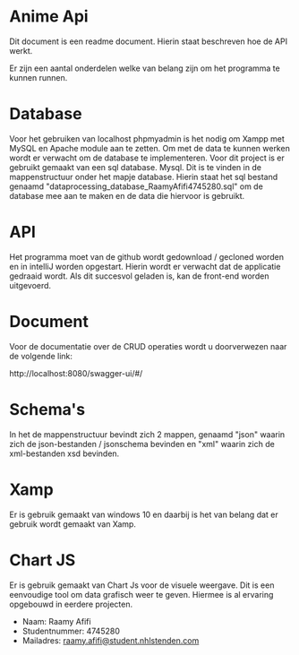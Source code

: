 # Anime Api

Dit document is een readme document. Hierin staat beschreven hoe de API werkt.

Er zijn een aantal onderdelen welke van belang zijn om het programma te kunnen runnen.

# Database

Voor het gebruiken van localhost phpmyadmin is het nodig om Xampp met MySQL en Apache module aan te zetten. Om met de data te kunnen werken wordt er verwacht om de database te implementeren. Voor dit project is er gebruikt gemaakt van een sql database. Mysql. Dit is te vinden in de mappenstructuur onder het mapje database. Hierin staat het sql bestand genaamd "dataprocessing_database_RaamyAfifi4745280.sql" om de database mee aan te maken en de data die hiervoor is gebruikt.

# API

Het programma moet van de github wordt gedownload / gecloned worden en in intelliJ worden opgestart. Hierin wordt er verwacht dat de applicatie gedraaid wordt. Als dit succesvol geladen is, kan de front-end worden uitgevoerd.

# Document

Voor de documentatie over de CRUD operaties wordt u doorverwezen naar de volgende link:

http://localhost:8080/swagger-ui/#/

# Schema's

In het de mappenstructuur bevindt zich 2 mappen, genaamd "json" waarin zich de json-bestanden / jsonschema bevinden en "xml" waarin zich de xml-bestanden xsd bevinden.

# Xamp

Er is gebruik gemaakt van windows 10 en daarbij is het van belang dat er gebruik wordt gemaakt van Xamp.

# Chart JS

Er is gebruik gemaakt van Chart Js voor de visuele weergave. Dit is een eenvoudige tool om data grafisch weer te geven. Hiermee is al ervaring opgebouwd in eerdere projecten.


- Naam: Raamy Afifi
- Studentnummer: 4745280
- Mailadres: raamy.afifi@student.nhlstenden.com